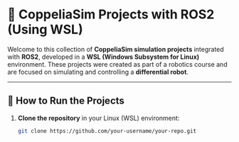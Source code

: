 # 🤖 CoppeliaSim Projects with ROS2 (Using WSL)

Welcome to this collection of **CoppeliaSim simulation projects** integrated with **ROS2**, developed in a **WSL (Windows Subsystem for Linux)** environment. These projects were created as part of a robotics course and are focused on simulating and controlling a **differential robot**.

---

## 🚀 How to Run the Projects

1. **Clone the repository** in your Linux (WSL) environment:
   ```bash
   git clone https://github.com/your-username/your-repo.git

